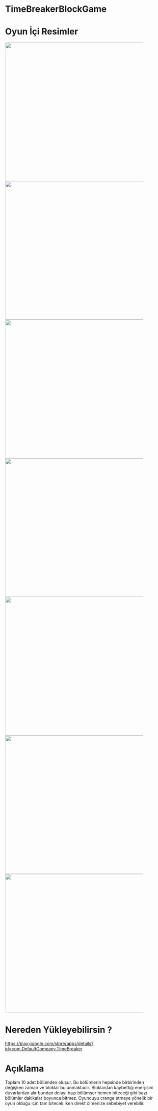 # TimeBreakerBlockGame

 Oyun İçi Resimler
=============

<img src="https://user-images.githubusercontent.com/66878884/119758318-048f8180-beaf-11eb-9b03-1dc84d907fbd.jpeg" width="450" height="450">

<img src="https://user-images.githubusercontent.com/66878884/119758322-05281800-beaf-11eb-9b5c-095a13d9f80b.jpeg"  width="450" height="450">

<img src="https://user-images.githubusercontent.com/66878884/119758325-05c0ae80-beaf-11eb-9be5-eedb411081ab.jpeg" width="450" height="450">
   
<img src="https://user-images.githubusercontent.com/66878884/119758379-21c45000-beaf-11eb-806e-3c74d7091351.jpeg" width="450" height="450">

<img src="https://user-images.githubusercontent.com/66878884/119758329-06594500-beaf-11eb-8c45-142bf9a90248.jpeg" width="450" height="450">

<img src="https://user-images.githubusercontent.com/66878884/119758330-06594500-beaf-11eb-859b-d9cf1cee3412.jpeg" width="450" height="450">

<img src="https://user-images.githubusercontent.com/66878884/119758331-06f1db80-beaf-11eb-92ce-0a50876f4a67.jpeg" width="450" height="450">




Nereden Yükleyebilirsin ?
=============
https://play.google.com/store/apps/details?id=com.DefaultCompany.TimeBreaker


Açıklama
=============
Toplam 10 adet bölümden oluşur. Bu bölümlerin hepsinde birbirinden değişken zaman ve bloklar bulunmaktadır.
Bloklardan kaybettiği enerjisini duvarlardan alır bundan dolayı bazı bölümşer hemen biteceği gibi bazı bölümler dakikalar boyunca bitmez.
Oyuncuyu crange etmeye yönelik bir oyun olduğu için tam bitecek iken direkt ölmenize sebebiyet verebilir.







